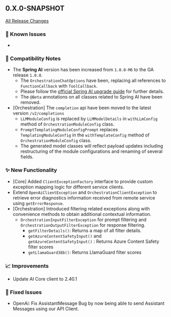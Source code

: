 ## 0.X.0-SNAPSHOT

[All Release Changes](https://github.com/SAP/ai-sdk-java/releases/)

### 🚧 Known Issues

-

### 🔧 Compatibility Notes

- The **Spring AI** version has been increased from `1.0.0-M6` to the GA release `1.0.0`.
  - The `OrchestrationChatOptions` have been, replacing all references to `FunctionCallback` with `ToolCallback`.
  - Please follow the [official Spring AI upgrade guide](https://docs.spring.io/spring-ai/reference/upgrade-notes.html#upgrading-to-1-0-0-RC1) for further details.
  - The `@Beta` annotations on all classes related to Spring AI have been removed.
- [Orchestration] The `completion` api have been moved to the latest version `/v2/completions`
  - `LLMModuleConfig` is replaced by `LLMModelDetails` in `withLLmConfig` method of `OrchestrationModuleConfig` class.
  - `PromptTemplatingModuleConfigPrompt` replaces `TemplatingModuleConfig` in the `withTemplateConfig` method of `OrchestrationModuleConfig` class.
  - The generated model classes will reflect payload updates including restructuring of the module configurations and renaming of several fields.

### ✨ New Functionality

- [Core] Added `ClientExceptionFactory` interface to provide custom exception mapping logic for different service clients.
- Extend `OpenAiClientException` and `OrchestrationClientException` to  retrieve error diagnostics information received from remote service using `getErrorResponse`.
- [Orchestration] Introduced filtering related exceptions along with convenience methods to obtain additional contextual information.
  - `OrchestrationInputFilterException` for prompt filtering and `OrchestrationOutputFilterException` for response filtering.
    - `getFilterDetails()`: Returns a map of all filter details.
    - `getAzureContentSafetyInput()` and `getAzureContentSafetyInput()` : Returns Azure Content Safety filter scores
    - `getLlamaGuard38b()`: Returns LlamaGuard filter scores

### 📈 Improvements

- Update AI Core client to 2.40.1


### 🐛 Fixed Issues

- OpenAi: Fix AssistantMessage Bug by now being able to send Assistant Messages using our API Client. 
